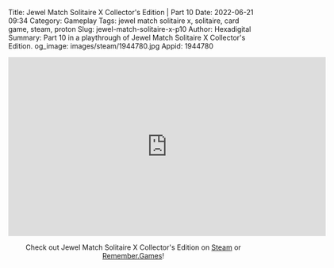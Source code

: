 Title: Jewel Match Solitaire X Collector's Edition | Part 10
Date: 2022-06-21 09:34
Category: Gameplay
Tags: jewel match solitaire x, solitaire, card game, steam, proton
Slug: jewel-match-solitaire-x-p10
Author: Hexadigital
Summary: Part 10 in a playthrough of Jewel Match Solitaire X Collector's Edition.
og_image: images/steam/1944780.jpg
Appid: 1944780

<center><iframe src="https://www.youtube.com/embed/offlmn_PKOA?feature=oembed" allow="accelerometer; autoplay; encrypted-media; gyroscope; picture-in-picture" width="640" height="360" frameborder="0"></iframe>

Check out Jewel Match Solitaire X Collector's Edition on [Steam](https://store.steampowered.com/app/1944780/?curator_clanid=34633900) or [Remember.Games](https://remember.games/game/5936/)!</center>
